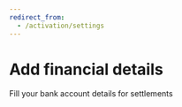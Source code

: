 ```yaml
---
redirect_from:
  - /activation/settings
---
```


# Add financial details

Fill your bank account details for settlements